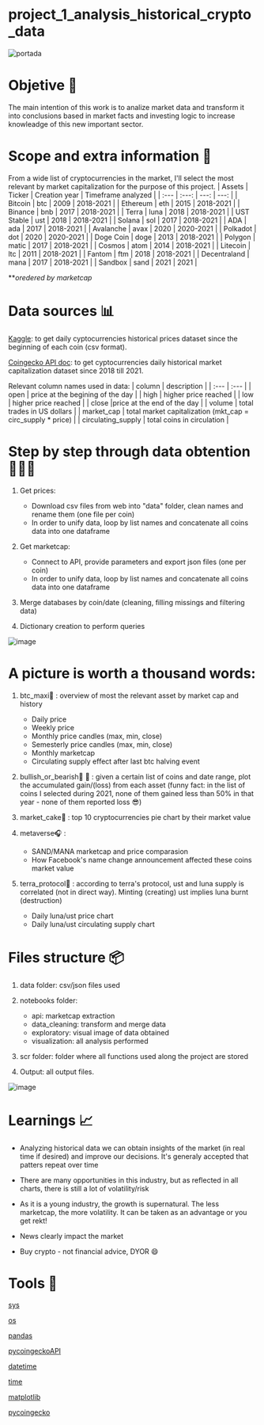 # project_1_analysis_historical_crypto_data

![portada](https://www.sap.com/dam/application/imagelibrary/photos/287000/287437.jpg/_jcr_content/renditions/287437_homepage_3840_1200.jpg.adapt.1920_522.true.false.false.false.jpg/1629157434919.jpg)

# Objetive 🎯
The main intention of this work is to analize market data and transform it into conclusions based in market facts and investing logic to increase knowleadge of this new important sector.

# Scope and extra information 🔎
From a wide list of cryptocurrencies in the market, I'll select the most relevant by market capitalization for the purpose of this project. 
| Assets | Ticker | Creation year | Timeframe analyzed |
| :---        |    :---:   |          ---: |          ---: |
| Bitcoin | btc | 2009 | 2018-2021 |
| Ethereum | eth | 2015 | 2018-2021 |
| Binance | bnb | 2017 | 2018-2021 |
| Terra | luna | 2018 | 2018-2021 |
| UST Stable | ust | 2018 | 2018-2021 |
| Solana | sol | 2017 | 2018-2021 |
| ADA | ada | 2017 | 2018-2021 |
| Avalanche | avax | 2020 | 2020-2021 |
| Polkadot | dot | 2020 | 2020-2021 |
| Doge Coin | doge | 2013 | 2018-2021 |
| Polygon | matic | 2017 | 2018-2021 |
| Cosmos | atom | 2014 | 2018-2021 |
| Litecoin | ltc | 2011 | 2018-2021 |
| Fantom | ftm | 2018 | 2018-2021 |
| Decentraland | mana | 2017 | 2018-2021 |
| Sandbox | sand | 2021 | 2021 |

***oredered by marketcap*

# Data sources 📊

[Kaggle](https://www.kaggle.com/kaushiksuresh147/top-10-cryptocurrencies-historical-dataset): to get daily cyptocurrencies historical prices dataset since the beginning of each coin (csv format).

[Coingecko API doc](https://www.coingecko.com/en/api/documentation): to get cyptocurrencies daily historical market capitalization dataset since 2018 till 2021.

Relevant column names used in data:
| column | description |
| :---        | :---        |
| open | price at the begining of the day |
| high | higher price reached |
| low | higher price reached |
| close |price at the end of the day |
| volume | total trades in US dollars |
| market_cap | total market capitalization (mkt_cap = circ_supply * price) |
| circulating_supply | total coins in circulation |

# Step by step through data obtention 🏃🏽‍♂️

1. Get prices:
    - Download csv files from web into "data" folder, clean names and rename them (one file per coin)
    - In order to unify data, loop by list names and concatenate all coins data into one dataframe

2. Get marketcap:
    - Connect to API, provide parameters and export json files (one per coin)
    - In order to unify data, loop by list names and concatenate all coins data into one dataframe

3. Merge databases by coin/date (cleaning, filling missings and filtering data)

4. Dictionary creation to perform queries

![image](https://blackwellglobal.com/wp-content/uploads/2019/09/Japanese-Candlesticks-Technical-Analysis-Blackwell-Global-FCA-Forex-Broker-2-1200x420.jpg)

# A picture is worth a thousand words:

1. btc_maxi🥇 : overview of most the relevant asset by market cap and history
    - Daily price
    - Weekly price
    - Monthly price candles (max, min, close)
    - Semesterly price candles (max, min, close)
    - Monthly marketcap
    - Circulating supply effect after last btc halving event

2. bullish_or_bearish🐂 🐻 : given a certain list of coins and date range, plot the accumulated gain/(loss) from each asset (funny fact: in the list of coins I selected during 2021, none of them gained less than 50% in that year - none of them reported loss 😎)

3. market_cake🍰 : top 10 cryptocurrencies pie chart by their market value

4. metaverse🎧 :
    - SAND/MANA marketcap and price comparasion
    - How Facebook's name change announcement affected these coins market value

5. terra_protocol🌝 : according to terra's protocol, ust and luna supply is correlated (not in direct way). Minting (creating) ust implies luna burnt (destruction)
    - Daily luna/ust price chart
    - Daily luna/ust circulating supply chart

# Files structure 📦

1. data folder: csv/json files used

2. notebooks folder: 
    - api: marketcap extraction
    - data_cleaning: transform and merge data
    - exploratory: visual image of data obtained
    - visualization: all analysis performed

3. scr folder: folder where all functions used along the project are stored

4. Output: all output files. 

![image](https://media-exp1.licdn.com/dms/image/C5616AQFPsX_nM6cvHw/profile-displaybackgroundimage-shrink_350_1400/0/1517365325735?e=1653523200&v=beta&t=0-8GdkJMo_wAa-ctg1OSBDel0MaXOgpQqp9deKCgMJY)

# Learnings 📈

- Analyzing historical data we can obtain insights of the market (in real time if desired) and improve our decisions. It's generaly accepted that patters repeat over time

- There are many opportunities in this industry, but as reflected in all charts, there is still a lot of volatility/risk

- As it is a young industry, the growth is supernatural. The less marketcap, the more volatility. It can be taken as an advantage or you get rekt!

- News clearly impact the market

- Buy crypto - not financial advice, DYOR 😄

# Tools 🔧

[sys](https://docs.python.org/3/library/sys.html)

[os](https://docs.python.org/3/library/os.html)

[pandas](https://pandas.pydata.org/)

[pycoingeckoAPI](https://www.coingecko.com/en/api/documentation)

[datetime](https://docs.python.org/3/library/datetime.html)

[time](https://docs.python.org/3/library/time.html)

[matplotlib](https://matplotlib.org/)

[pycoingecko](https://www.coingecko.com/en/api/documentation)
